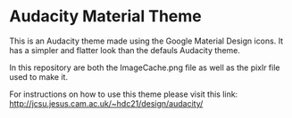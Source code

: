 Audacity Material Theme
=======================

This is an Audacity theme made using the Google Material Design icons. It has a simpler and flatter look than the defauls Audacity theme.

In this repository are both the ImageCache.png file as well as the pixlr file used to make it.

For instructions on how to use this theme please visit this link:
http://jcsu.jesus.cam.ac.uk/~hdc21/design/audacity/
